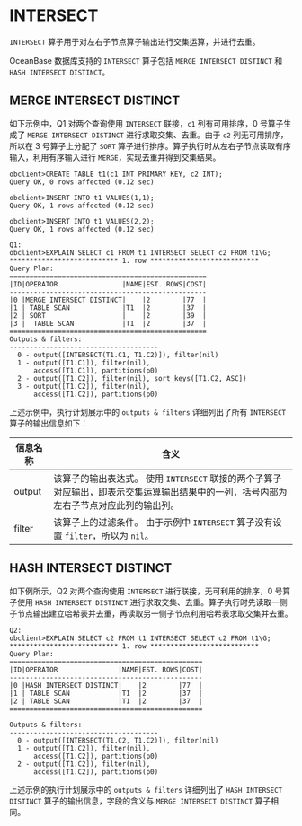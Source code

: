 INTERSECT 
==============================

`INTERSECT` 算子用于对左右子节点算子输出进行交集运算，并进行去重。

OceanBase 数据库支持的 `INTERSECT` 算子包括 `MERGE INTERSECT DISTINCT` 和 `HASH INTERSECT DISTINCT`。

MERGE INTERSECT DISTINCT 
---------------------------------------------

如下示例中，Q1 对两个查询使用 `INTERSECT` 联接，`c1` 列有可用排序，0 号算子生成了 `MERGE INTERSECT DISTINCT` 进行求取交集、去重。由于 `c2` 列无可用排序，所以在 3 号算子上分配了 `SORT` 算子进行排序。算子执行时从左右子节点读取有序输入，利用有序输入进行 `MERGE`，实现去重并得到交集结果。

    obclient>CREATE TABLE t1(c1 INT PRIMARY KEY, c2 INT);
    Query OK, 0 rows affected (0.12 sec)
    
    obclient>INSERT INTO t1 VALUES(1,1);
    Query OK, 1 rows affected (0.12 sec)
    
    obclient>INSERT INTO t1 VALUES(2,2);
    Query OK, 1 rows affected (0.12 sec)
    
    Q1: 
    obclient>EXPLAIN SELECT c1 FROM t1 INTERSECT SELECT c2 FROM t1\G;
    *************************** 1. row ***************************
    Query Plan:
    =================================================
    |ID|OPERATOR                |NAME|EST. ROWS|COST|
    -------------------------------------------------
    |0 |MERGE INTERSECT DISTINCT|    |2        |77  |
    |1 | TABLE SCAN             |T1  |2        |37  |
    |2 | SORT                   |    |2        |39  |
    |3 |  TABLE SCAN            |T1  |2        |37  |
    =================================================
    Outputs & filters: 
    -------------------------------------
      0 - output([INTERSECT(T1.C1, T1.C2)]), filter(nil)
      1 - output([T1.C1]), filter(nil), 
          access([T1.C1]), partitions(p0)
      2 - output([T1.C2]), filter(nil), sort_keys([T1.C2, ASC])
      3 - output([T1.C2]), filter(nil), 
          access([T1.C2]), partitions(p0)



上述示例中，执行计划展示中的 `outputs & filters` 详细列出了所有 `INTERSECT` 算子的输出信息如下：


| **信息名称** |                                           **含义**                                           |
|----------|--------------------------------------------------------------------------------------------|
| output   | 该算子的输出表达式。 使用 `INTERSECT` 联接的两个子算子对应输出，即表示交集运算输出结果中的一列，括号内部为左右子节点对应此列的输出列。 |
| filter   | 该算子上的过滤条件。 由于示例中 `INTERSECT` 算子没有设置 `filter`，所以为 `nil`。                    |



HASH INTERSECT DISTINCT 
--------------------------------------------

如下例所示，Q2 对两个查询使用 `INTERSECT` 进行联接，无可利用的排序，0 号算子使用 `HASH INTERSECT DISTINCT` 进行求取交集、去重。算子执行时先读取一侧子节点输出建立哈希表并去重，再读取另一侧子节点利用哈希表求取交集并去重。

    Q2: 
    obclient>EXPLAIN SELECT c2 FROM t1 INTERSECT SELECT c2 FROM t1\G;
    *************************** 1. row ***************************
    Query Plan:
    ================================================
    |ID|OPERATOR               |NAME|EST. ROWS|COST|
    ------------------------------------------------
    |0 |HASH INTERSECT DISTINCT|    |2        |77  |
    |1 | TABLE SCAN            |T1  |2        |37  |
    |2 | TABLE SCAN            |T1  |2        |37  |
    ================================================
    
    Outputs & filters: 
    -------------------------------------
      0 - output([INTERSECT(T1.C2, T1.C2)]), filter(nil)
      1 - output([T1.C2]), filter(nil), 
          access([T1.C2]), partitions(p0)
      2 - output([T1.C2]), filter(nil), 
          access([T1.C2]), partitions(p0)



上述示例的执行计划展示中的 `outputs & filters` 详细列出了 `HASH INTERSECT DISTINCT` 算子的输出信息，字段的含义与 `MERGE INTERSECT DISTINCT` 算子相同。
